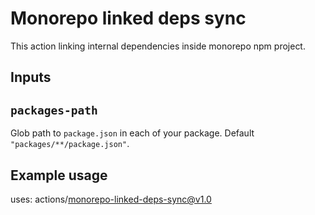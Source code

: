 # Monorepo linked deps sync

This action linking internal dependencies inside monorepo npm project.

## Inputs

## `packages-path`

Glob path to `package.json` in each of your package. Default `"packages/**/package.json"`.

## Example usage

uses: actions/monorepo-linked-deps-sync@v1.0
